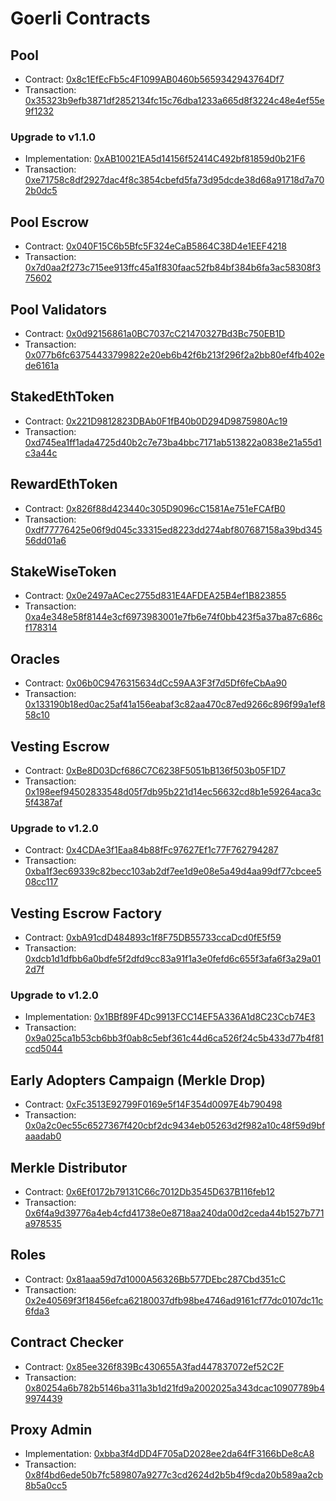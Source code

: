# Goerli Contracts

## Pool

- Contract: [0x8c1EfEcFb5c4F1099AB0460b5659342943764Df7](https://goerli.etherscan.io/address/0x8c1EfEcFb5c4F1099AB0460b5659342943764Df7)
- Transaction: [0x35323b9efb3871df2852134fc15c76dba1233a665d8f3224c48e4ef55e9f1232](https://goerli.etherscan.io/tx/0x35323b9efb3871df2852134fc15c76dba1233a665d8f3224c48e4ef55e9f1232)

### Upgrade to v1.1.0

- Implementation: [0xAB10021EA5d14156f52414C492bf81859d0b21F6](https://goerli.etherscan.io/address/0xAB10021EA5d14156f52414C492bf81859d0b21F6)
- Transaction: [0xe71758c8df2927dac4f8c3854cbefd5fa73d95dcde38d68a91718d7a702b0dc5](https://goerli.etherscan.io/tx/0xe71758c8df2927dac4f8c3854cbefd5fa73d95dcde38d68a91718d7a702b0dc5)

## Pool Escrow

- Contract: [0x040F15C6b5Bfc5F324eCaB5864C38D4e1EEF4218](https://goerli.etherscan.io/address/0x040f15c6b5bfc5f324ecab5864c38d4e1eef4218)
- Transaction: [0x7d0aa2f273c715ee913ffc45a1f830faac52fb84bf384b6fa3ac58308f375602](https://goerli.etherscan.io/tx/0x7d0aa2f273c715ee913ffc45a1f830faac52fb84bf384b6fa3ac58308f375602)

## Pool Validators

- Contract: [0x0d92156861a0BC7037cC21470327Bd3Bc750EB1D](https://goerli.etherscan.io/address/0x0d92156861a0BC7037cC21470327Bd3Bc750EB1D)
- Transaction: [0x077b6fc63754433799822e20eb6b42f6b213f296f2a2bb80ef4fb402ede6161a](https://goerli.etherscan.io/tx/0x077b6fc63754433799822e20eb6b42f6b213f296f2a2bb80ef4fb402ede6161a)

## StakedEthToken

- Contract: [0x221D9812823DBAb0F1fB40b0D294D9875980Ac19](https://goerli.etherscan.io/address/0x221D9812823DBAb0F1fB40b0D294D9875980Ac19)
- Transaction: [0xd745ea1ff1ada4725d40b2c7e73ba4bbc7171ab513822a0838e21a55d1c3a44c](https://goerli.etherscan.io/tx/0xd745ea1ff1ada4725d40b2c7e73ba4bbc7171ab513822a0838e21a55d1c3a44c)

## RewardEthToken

- Contract: [0x826f88d423440c305D9096cC1581Ae751eFCAfB0](https://goerli.etherscan.io/address/0x826f88d423440c305D9096cC1581Ae751eFCAfB0)
- Transaction: [0xdf77776425e06f9d045c33315ed8223dd274abf807687158a39bd34556dd01a6](https://goerli.etherscan.io/tx/0xdf77776425e06f9d045c33315ed8223dd274abf807687158a39bd34556dd01a6)

## StakeWiseToken

- Contract: [0x0e2497aACec2755d831E4AFDEA25B4ef1B823855](https://goerli.etherscan.io/address/0x0e2497aACec2755d831E4AFDEA25B4ef1B823855)
- Transaction: [0xa4e348e58f8144e3cf6973983001e7fb6e74f0bb423f5a37ba87c686cf178314](https://goerli.etherscan.io/tx/0xa4e348e58f8144e3cf6973983001e7fb6e74f0bb423f5a37ba87c686cf178314)

## Oracles

- Contract: [0x06b0C9476315634dCc59AA3F3f7d5Df6feCbAa90](https://goerli.etherscan.io/address/0x06b0C9476315634dCc59AA3F3f7d5Df6feCbAa90)
- Transaction: [0x133190b18ed0ac25af41a156eabaf3c82aa470c87ed9266c896f99a1ef858c10](https://goerli.etherscan.io/tx/0x133190b18ed0ac25af41a156eabaf3c82aa470c87ed9266c896f99a1ef858c10)

## Vesting Escrow

- Contract: [0xBe8D03Dcf686C7C6238F5051bB136f503b05F1D7](https://goerli.etherscan.io/address/0xBe8D03Dcf686C7C6238F5051bB136f503b05F1D7)
- Transaction: [0x198eef94502833548d05f7db95b221d14ec56632cd8b1e59264aca3c5f4387af](https://goerli.etherscan.io/tx/0x198eef94502833548d05f7db95b221d14ec56632cd8b1e59264aca3c5f4387af)

### Upgrade to v1.2.0

- Contract: [0x4CDAe3f1Eaa84b88fFc97627Ef1c77F762794287](https://goerli.etherscan.io/address/0x4CDAe3f1Eaa84b88fFc97627Ef1c77F762794287)
- Transaction: [0xba1f3ec69339c82becc103ab2df7ee1d9e08e5a49d4aa99df77cbcee508cc117](https://goerli.etherscan.io/tx/0xba1f3ec69339c82becc103ab2df7ee1d9e08e5a49d4aa99df77cbcee508cc117)

## Vesting Escrow Factory

- Contract: [0xbA91cdD484893c1f8F75DB55733ccaDcd0fE5f59](https://goerli.etherscan.io/address/0xbA91cdD484893c1f8F75DB55733ccaDcd0fE5f59)
- Transaction: [0xdcb1d1dfbb6a0bdfe5f2dfd9cc83a91f1a3e0fefd6c655f3afa6f3a29a012d7f](https://goerli.etherscan.io/tx/0xdcb1d1dfbb6a0bdfe5f2dfd9cc83a91f1a3e0fefd6c655f3afa6f3a29a012d7f)

### Upgrade to v1.2.0

- Implementation: [0x1BBf89F4Dc9913FCC14EF5A336A1d8C23Ccb74E3](https://goerli.etherscan.io/address/0x1BBf89F4Dc9913FCC14EF5A336A1d8C23Ccb74E3)
- Transaction: [0x9a025ca1b53cb6bb3f0ab8c5ebf361c44d6ca526f24c5b433d77b4f81ccd5044](https://goerli.etherscan.io/tx/0x9a025ca1b53cb6bb3f0ab8c5ebf361c44d6ca526f24c5b433d77b4f81ccd5044)

## Early Adopters Campaign (Merkle Drop)

- Contract: [0xFc3513E92799F0169e5f14F354d0097E4b790498](https://goerli.etherscan.io/address/0xFc3513E92799F0169e5f14F354d0097E4b790498)
- Transaction: [0x0a2c0ec55c6527367f420cbf2dc9434eb05263d2f982a10c48f59d9bfaaadab0](https://goerli.etherscan.io/tx/0x0a2c0ec55c6527367f420cbf2dc9434eb05263d2f982a10c48f59d9bfaaadab0)

## Merkle Distributor

- Contract: [0x6Ef0172b79131C66c7012Db3545D637B116feb12](https://goerli.etherscan.io/address/0x6Ef0172b79131C66c7012Db3545D637B116feb12)
- Transaction: [0x6f4a9d39776a4eb4cfd41738e0e8718aa240da00d2ceda44b1527b771a978535](https://goerli.etherscan.io/tx/0x6f4a9d39776a4eb4cfd41738e0e8718aa240da00d2ceda44b1527b771a978535)

## Roles

- Contract: [0x81aaa59d7d1000A56326Bb577DEbc287Cbd351cC](https://goerli.etherscan.io/address/0x81aaa59d7d1000A56326Bb577DEbc287Cbd351cC)
- Transaction: [0x2e40569f3f18456efca62180037dfb98be4746ad9161cf77dc0107dc11c6fda3](https://goerli.etherscan.io/tx/0x2e40569f3f18456efca62180037dfb98be4746ad9161cf77dc0107dc11c6fda3)

## Contract Checker

- Contract: [0x85ee326f839Bc430655A3fad447837072ef52C2F](https://goerli.etherscan.io/address/0x85ee326f839Bc430655A3fad447837072ef52C2F)
- Transaction: [0x80254a6b782b5146ba311a3b1d21fd9a2002025a343dcac10907789b49974439](https://goerli.etherscan.io/tx/0x80254a6b782b5146ba311a3b1d21fd9a2002025a343dcac10907789b49974439)

## Proxy Admin

- Implementation: [0xbba3f4dDD4F705aD2028ee2da64fF3166bDe8cA8](https://goerli.etherscan.io/address/0xbba3f4dDD4F705aD2028ee2da64fF3166bDe8cA8)
- Transaction: [0x8f4bd6ede50b7fc589807a9277c3cd2624d2b5b4f9cda20b589aa2cb8b5a0cc5](https://goerli.etherscan.io/tx/0x8f4bd6ede50b7fc589807a9277c3cd2624d2b5b4f9cda20b589aa2cb8b5a0cc5)
